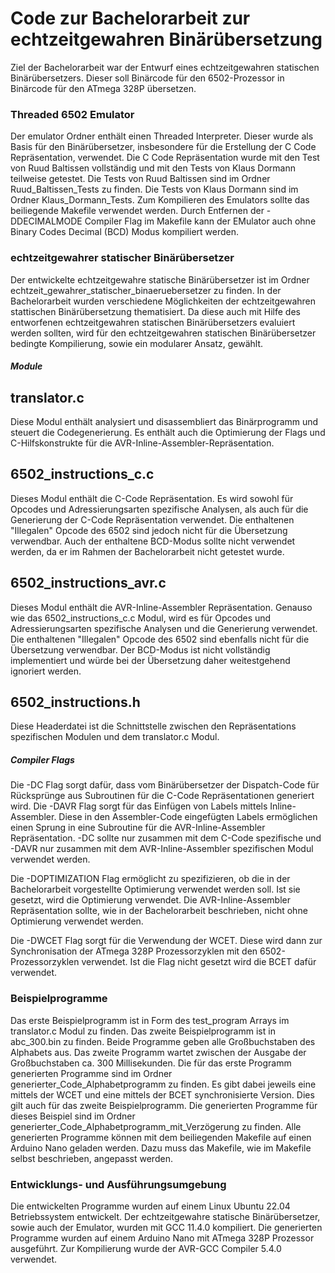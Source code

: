 # Code zur Bachelorarbeit zur echtzeitgewahren Binärübersetzung
Ziel der Bachelorarbeit war der Entwurf eines echtzeitgewahren statischen Binärübersetzers. Dieser soll Binärcode für den 6502-Prozessor in Binärcode für den ATmega 328P übersetzen.

### Threaded 6502 Emulator
Der emulator Ordner enthält einen Threaded Interpreter. Dieser wurde als Basis für den Binärübersetzer, insbesondere für die Erstellung der C Code Repräsentation, verwendet.
Die C Code Repräsentation wurde mit den Test von Ruud Baltissen vollständig und mit den Tests von Klaus Dormann teilweise getestet.
Die Tests von Ruud Baltissen sind im Ordner Ruud_Baltissen_Tests zu finden. Die Tests von Klaus Dormann sind im Ordner Klaus_Dormann_Tests.
Zum Kompilieren des Emulators sollte das beiliegende Makefile verwendet werden. Durch Entfernen der -DDECIMALMODE Compiler Flag im Makefile kann der EMulator auch ohne Binary Codes Decimal (BCD) Modus kompiliert werden.

### echtzeitgewahrer statischer Binärübersetzer
Der entwickelte echtzeitgewahre statische Binärübersetzer ist im Ordner echtzeit_gewahrer_statischer_binaeruebersetzer zu finden.
In der Bachelorarbeit wurden verschiedene Möglichkeiten der echtzeitgewahren stattischen Binärübersetzung thematisiert. Da diese auch mit Hilfe des entworfenen echtzeitgewahren statischen Binärübersetzers evaluiert werden sollten, wird für den echtzeitgewahren statischen Binärübersetzer bedingte Kompilierung, sowie ein modularer Ansatz, gewählt.

##### Module
translator.c
------------
Diese Modul enthält analysiert und disassembliert das Binärprogramm und steuert die Codegenerierung. Es enthält auch die Optimierung der Flags und C-Hilfskonstrukte für die AVR-Inline-Assembler-Repräsentation.

6502_instructions_c.c
---------------------
Dieses Modul enthält die C-Code Repräsentation. Es wird sowohl für Opcodes und Adressierungsarten spezifische Analysen, als auch für die Generierung der C-Code Repräsentation verwendet. Die enthaltenen "Illegalen" Opcode des 6502 sind jedoch nicht für die Übersetzung verwendbar. Auch der enthaltene BCD-Modus sollte nicht verwendet werden, da er im Rahmen der Bachelorarbeit nicht getestet wurde.

6502_instructions_avr.c
-----------------------
Dieses Modul enthält die AVR-Inline-Assembler Repräsentation. Genauso wie das 6502_instructions_c.c Modul, wird es für Opcodes und Adressierungsarten spezifische Analysen und die Generierung verwendet. Die enthaltenen "Illegalen" Opcode des 6502 sind ebenfalls nicht für die Übersetzung verwendbar. Der BCD-Modus ist nicht vollständig implementiert und würde bei der Übersetzung daher weitestgehend ignoriert werden.

6502_instructions.h
-------------------
Diese Headerdatei ist die Schnittstelle zwischen den Repräsentations spezifischen Modulen und dem translator.c Modul. 

##### Compiler Flags
Die -DC Flag sorgt dafür, dass vom Binärübersetzer der Dispatch-Code für Rücksprünge aus Subroutinen für die C-Code Repräsentationen generiert wird. 
Die -DAVR Flag sorgt für das Einfügen von Labels mittels Inline-Assembler. Diese in den Assembler-Code eingefügten Labels ermöglichen einen Sprung in eine Subroutine für die AVR-Inline-Assembler Repräsentation.
-DC sollte nur zusammen mit dem C-Code spezifische und -DAVR nur zusammen mit dem AVR-Inline-Assembler spezifischen Modul verwendet werden. 

Die -DOPTIMIZATION Flag ermöglicht zu spezifizieren, ob die in der Bachelorarbeit vorgestellte Optimierung verwendet werden soll. Ist sie gesetzt, wird die Optimierung verwendet.
Die AVR-Inline-Assembler Repräsentation sollte, wie in der Bachelorarbeit beschrieben, nicht ohne Optimierung verwendet werden.

Die -DWCET Flag sorgt für die Verwendung der WCET. Diese wird dann zur Synchronisation der ATmega 328P Prozessorzyklen mit den 6502-Prozessorzyklen verwendet. Ist die Flag nicht gesetzt wird die BCET dafür verwendet.

### Beispielprogramme
Das erste Beispielprogramm ist in Form des test_program Arrays im translator.c Modul zu finden.
Das zweite Beispielprogramm ist in abc_300.bin zu finden. 
Beide Programme geben alle Großbuchstaben des Alphabets aus. Das zweite Programm wartet zwischen der Ausgabe der Großbuchstaben ca. 300 Millisekunden.
Die für das erste Programm generierten Programme sind im Ordner generierter_Code_Alphabetprogramm zu finden. Es gibt dabei jeweils eine mittels der WCET und eine mittels der BCET synchronisierte Version.
Dies gilt auch für das zweite Beispielprogramm. Die generierten Programme für dieses Beispiel sind im Ordner generierter_Code_Alphabetprogramm_mit_Verzögerung zu finden.
Alle generierten Programme können mit dem beiliegenden Makefile auf einen Arduino Nano geladen werden. Dazu muss das Makefile, wie im Makefile selbst beschrieben, angepasst werden.

### Entwicklungs- und Ausführungsumgebung
Die entwickelten Programme wurden auf einem Linux Ubuntu 22.04 Betriebssystem entwickelt.
Der echtzeitgewahre statische Binärübersetzer, sowie auch der Emulator, wurden mit GCC 11.4.0 kompiliert.
Die generierten Programme wurden auf einem Arduino Nano mit ATmega 328P Prozessor ausgeführt. Zur Kompilierung wurde der AVR-GCC Compiler 5.4.0 verwendet. 
